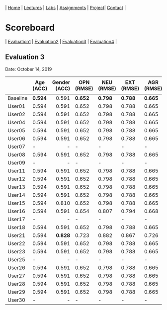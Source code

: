 | [Home](../index.md) | [Lectures](../lectures.md) | [Labs](../labs.md) | [Assignments](../assignments.md) | [Project](../project.md)| [Contact](../contact.md) |


# Scoreboard

| [Evaluation1](evaluation1.md) | [Evaluation2](evaluation2.md) | [Evaluation3](evaluation3.md) | [Evaluation4](evaluation4.md) |

## Evaluation 3

Date: October 14, 2019

|       | Age (ACC) | Gender (ACC) | OPN (RMSE) | NEU (RMSE) | EXT (RMSE) | AGR (RMSE) | CON (RMSE) | Full Grade |  Rank 🏆 |
|-------|--------------|----------:|------------|------------|------------|------------|------------|------------|-------|
| Baseline|**0.594**|0.591|**0.652**|**0.798**|**0.788**|**0.665**|**0.734**|-|3|
| User01 |0.594|0.591|0.652|0.798|0.788|0.665|0.734|-|3|
| User02 |0.594|0.591|0.652|0.798|0.788|0.665|0.734|-|3|
| User04 |0.594|0.591|0.652|0.798|0.788|0.665|0.734|-|3|
| User05 |0.594|0.591|0.652|0.798|0.788|0.665|0.734|-|3|
| User06 |0.594|0.591|0.652|0.798|0.788|0.665|0.734|-|3|
| User07 |-|-|-|-|-|-|-|-|
| User08 |0.594|0.591|0.652|0.798|0.788|0.665|0.734|-|3|
| User09 |-|-|-|-|-|-|-|-|
| User11 |0.594|0.591|0.652|0.798|0.788|0.665|0.734|-|3|
| User12 |0.594|0.591|0.652|0.798|0.788|0.665|0.734|-|3|
| User13 |0.594|0.591|0.652|0.798|0.788|0.665|0.734|-|3|
| User14 |0.594|0.591|0.652|0.798|0.788|0.665|0.734|-|3|
| User15 |0.594|0.810|0.652|0.798|0.788|0.665|0.734|✅|2|
| User16 |0.594|0.591|0.654|0.807|0.794|0.668|0.743|-|3|
| User17 |-|-|-|-|-|-|-|-|
| User18 |0.594|0.591|0.652|0.798|0.788|0.665|0.734|-|
| User21 |0.594|**0.828**|0.723|0.882|0.867|0.726|0.798|✅|1|
| User22 |0.594|0.591|0.652|0.798|0.788|0.665|0.734|-|3|
| User23 |0.594|0.591|0.652|0.798|0.788|0.665|0.734|-|3|
| User25 |-|-|-|-|-|-|-|-|
| User26 |0.594|0.591|0.652|0.798|0.788|0.665|0.734|-|3|
| User27 |0.594|0.591|0.652|0.798|0.788|0.665|0.734|-|3|
| User28 |0.594|0.591|0.652|0.798|0.788|0.665|0.734|-|3|
| User29 |0.594|0.591|0.652|0.798|0.788|0.665|0.734|-|3|
| User30 |-|-|-|-|-|-|-|-|
